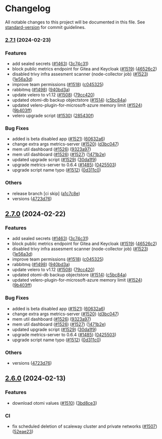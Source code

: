 # Changelog

All notable changes to this project will be documented in this file. See [standard-version](https://github.com/conventional-changelog/standard-version) for commit guidelines.

### [2.7.1](https://github.com/redkubes/otomi-core/compare/v2.6.0...v2.7.1) (2024-02-23)


### Features

* add sealed secrets ([#1463](https://github.com/redkubes/otomi-core/issues/1463)) ([3c74c31](https://github.com/redkubes/otomi-core/commit/3c74c31e7ce9f9f937ddd6fe256492c79b47de4b))
* block public metrics endpoint for Gitea and Keycloak ([#1519](https://github.com/redkubes/otomi-core/issues/1519)) ([46526c2](https://github.com/redkubes/otomi-core/commit/46526c2d268484423fda053fa3d84cc48ca54553))
* disabled trivy infra assesment scanner (node-collector job) ([#1523](https://github.com/redkubes/otomi-core/issues/1523)) ([1e56a3d](https://github.com/redkubes/otomi-core/commit/1e56a3dd1bf715f5345bd51cb8fb013d9f7c9d28))
* improve team permissions ([#1518](https://github.com/redkubes/otomi-core/issues/1518)) ([c045325](https://github.com/redkubes/otomi-core/commit/c045325f7d92e6a6a2d52d39d832927f0119566e))
* rabbitmq ([#1498](https://github.com/redkubes/otomi-core/issues/1498)) ([940bd3a](https://github.com/redkubes/otomi-core/commit/940bd3acc156bab8e4dce7306f377dc6444079dc))
* update velero to v1.12 ([#1508](https://github.com/redkubes/otomi-core/issues/1508)) ([79cc420](https://github.com/redkubes/otomi-core/commit/79cc4209391b24fb21cad581d88f74c9c9399fd1))
* updated otomi-db backup objectstore ([#1514](https://github.com/redkubes/otomi-core/issues/1514)) ([c5bc84a](https://github.com/redkubes/otomi-core/commit/c5bc84ad002fbe27521009229fd19d9615e8e2ad))
* updated velero-plugin-for-microsoft-azure memory limit ([#1524](https://github.com/redkubes/otomi-core/issues/1524)) ([9b403ff](https://github.com/redkubes/otomi-core/commit/9b403ff35de29a911bede5c5069ff4dfc8856527))
* velero upgrade script ([#1530](https://github.com/redkubes/otomi-core/issues/1530)) ([285430f](https://github.com/redkubes/otomi-core/commit/285430f85648030b30e7d02a669452c847fd0733))


### Bug Fixes

* added is beta disabled app ([#1521](https://github.com/redkubes/otomi-core/issues/1521)) ([60632a6](https://github.com/redkubes/otomi-core/commit/60632a63d86e2f2c778db085002c4c0e9b0ea786))
* change extra args metrics-server ([#1520](https://github.com/redkubes/otomi-core/issues/1520)) ([d3bc047](https://github.com/redkubes/otomi-core/commit/d3bc04713e29df933ba7191eddf2ff0edf4778f8))
* mem util dashboard ([#1526](https://github.com/redkubes/otomi-core/issues/1526)) ([9323a97](https://github.com/redkubes/otomi-core/commit/9323a9714a83dc78d88802a30f5e986ccfd606a6))
* mem util dashboard ([#1526](https://github.com/redkubes/otomi-core/issues/1526)) ([#1527](https://github.com/redkubes/otomi-core/issues/1527)) ([1471b2e](https://github.com/redkubes/otomi-core/commit/1471b2e38e4b387cb6e637d01434d92122f2f02e))
* updated upgrade script ([#1529](https://github.com/redkubes/otomi-core/issues/1529)) ([30da1f9](https://github.com/redkubes/otomi-core/commit/30da1f9781661bf470b9e7edc4806d29d18aee05))
* upgrade metrics-server to 0.6.4 ([#1485](https://github.com/redkubes/otomi-core/issues/1485)) ([0425503](https://github.com/redkubes/otomi-core/commit/04255039147f48779730ba357618f51eeb3f8c89))
* upgrade script name typo ([#1512](https://github.com/redkubes/otomi-core/issues/1512)) ([0d311c0](https://github.com/redkubes/otomi-core/commit/0d311c08bcd30e357cd5b42f4c04eb7a92f72ae1))


### Others

* release branch [ci skip] ([a1c7c8e](https://github.com/redkubes/otomi-core/commit/a1c7c8e99bc0c21a4cc5460dcbada0a044ed52ab))
* versions ([4723d76](https://github.com/redkubes/otomi-core/commit/4723d76d8fb4d0901d39f1bca9f5ed3874b85543))

## [2.7.0](https://github.com/redkubes/otomi-core/compare/v2.6.0...v2.7.0) (2024-02-22)


### Features

* add sealed secrets ([#1463](https://github.com/redkubes/otomi-core/issues/1463)) ([3c74c31](https://github.com/redkubes/otomi-core/commit/3c74c31e7ce9f9f937ddd6fe256492c79b47de4b))
* block public metrics endpoint for Gitea and Keycloak ([#1519](https://github.com/redkubes/otomi-core/issues/1519)) ([46526c2](https://github.com/redkubes/otomi-core/commit/46526c2d268484423fda053fa3d84cc48ca54553))
* disabled trivy infra assesment scanner (node-collector job) ([#1523](https://github.com/redkubes/otomi-core/issues/1523)) ([1e56a3d](https://github.com/redkubes/otomi-core/commit/1e56a3dd1bf715f5345bd51cb8fb013d9f7c9d28))
* improve team permissions ([#1518](https://github.com/redkubes/otomi-core/issues/1518)) ([c045325](https://github.com/redkubes/otomi-core/commit/c045325f7d92e6a6a2d52d39d832927f0119566e))
* rabbitmq ([#1498](https://github.com/redkubes/otomi-core/issues/1498)) ([940bd3a](https://github.com/redkubes/otomi-core/commit/940bd3acc156bab8e4dce7306f377dc6444079dc))
* update velero to v1.12 ([#1508](https://github.com/redkubes/otomi-core/issues/1508)) ([79cc420](https://github.com/redkubes/otomi-core/commit/79cc4209391b24fb21cad581d88f74c9c9399fd1))
* updated otomi-db backup objectstore ([#1514](https://github.com/redkubes/otomi-core/issues/1514)) ([c5bc84a](https://github.com/redkubes/otomi-core/commit/c5bc84ad002fbe27521009229fd19d9615e8e2ad))
* updated velero-plugin-for-microsoft-azure memory limit ([#1524](https://github.com/redkubes/otomi-core/issues/1524)) ([9b403ff](https://github.com/redkubes/otomi-core/commit/9b403ff35de29a911bede5c5069ff4dfc8856527))


### Bug Fixes

* added is beta disabled app ([#1521](https://github.com/redkubes/otomi-core/issues/1521)) ([60632a6](https://github.com/redkubes/otomi-core/commit/60632a63d86e2f2c778db085002c4c0e9b0ea786))
* change extra args metrics-server ([#1520](https://github.com/redkubes/otomi-core/issues/1520)) ([d3bc047](https://github.com/redkubes/otomi-core/commit/d3bc04713e29df933ba7191eddf2ff0edf4778f8))
* mem util dashboard ([#1526](https://github.com/redkubes/otomi-core/issues/1526)) ([9323a97](https://github.com/redkubes/otomi-core/commit/9323a9714a83dc78d88802a30f5e986ccfd606a6))
* mem util dashboard ([#1526](https://github.com/redkubes/otomi-core/issues/1526)) ([#1527](https://github.com/redkubes/otomi-core/issues/1527)) ([1471b2e](https://github.com/redkubes/otomi-core/commit/1471b2e38e4b387cb6e637d01434d92122f2f02e))
* updated upgrade script ([#1529](https://github.com/redkubes/otomi-core/issues/1529)) ([30da1f9](https://github.com/redkubes/otomi-core/commit/30da1f9781661bf470b9e7edc4806d29d18aee05))
* upgrade metrics-server to 0.6.4 ([#1485](https://github.com/redkubes/otomi-core/issues/1485)) ([0425503](https://github.com/redkubes/otomi-core/commit/04255039147f48779730ba357618f51eeb3f8c89))
* upgrade script name typo ([#1512](https://github.com/redkubes/otomi-core/issues/1512)) ([0d311c0](https://github.com/redkubes/otomi-core/commit/0d311c08bcd30e357cd5b42f4c04eb7a92f72ae1))


### Others

* versions ([4723d76](https://github.com/redkubes/otomi-core/commit/4723d76d8fb4d0901d39f1bca9f5ed3874b85543))

## [2.6.0](https://github.com/redkubes/otomi-core/compare/v2.5.0...v2.6.0) (2024-02-13)


### Features

* download otomi values ([#1510](https://github.com/redkubes/otomi-core/issues/1510)) ([3bd8ce3](https://github.com/redkubes/otomi-core/commit/3bd8ce3f363808fbfb677300a00d541b200b1c38))


### CI

* fix scheduled deletion of scaleway cluster and private networks ([#1507](https://github.com/redkubes/otomi-core/issues/1507)) ([52eae23](https://github.com/redkubes/otomi-core/commit/52eae23e76198b5aa9dc57a65b4e5456bdf37a30))
